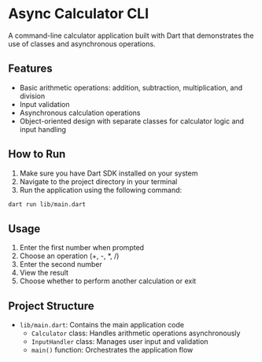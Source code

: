 # Async Calculator CLI

A command-line calculator application built with Dart that demonstrates the use of classes and asynchronous operations.

## Features

- Basic arithmetic operations: addition, subtraction, multiplication, and division
- Input validation
- Asynchronous calculation operations
- Object-oriented design with separate classes for calculator logic and input handling

## How to Run

1. Make sure you have Dart SDK installed on your system
2. Navigate to the project directory in your terminal
3. Run the application using the following command:

```bash
dart run lib/main.dart
```

## Usage

1. Enter the first number when prompted
2. Choose an operation (+, -, *, /)
3. Enter the second number
4. View the result
5. Choose whether to perform another calculation or exit

## Project Structure

- `lib/main.dart`: Contains the main application code
  - `Calculator` class: Handles arithmetic operations asynchronously
  - `InputHandler` class: Manages user input and validation
  - `main()` function: Orchestrates the application flow
